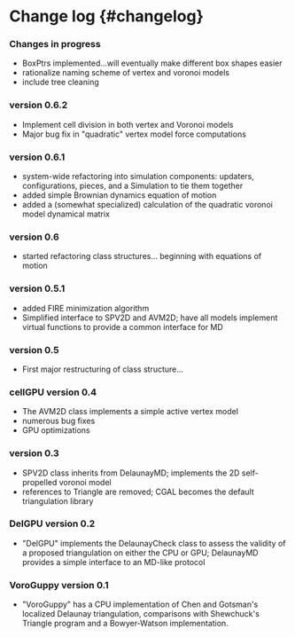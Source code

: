# Change log {#changelog}

### Changes in progress

* BoxPtrs implemented...will eventually make different box shapes easier
* rationalize naming scheme of vertex and voronoi models
* include tree cleaning

### version 0.6.2

* Implement cell division in both vertex and Voronoi models
* Major bug fix in "quadratic" vertex model force computations

### version 0.6.1

* system-wide refactoring into simulation components: updaters, configurations, pieces, and a Simulation to tie them together
* added simple Brownian dynamics equation of motion
* added a (somewhat specialized) calculation of the quadratic voronoi model dynamical matrix

### version 0.6

* started refactoring class structures... beginning with equations of motion

### version 0.5.1

* added FIRE minimization algorithm
* Simplified interface to SPV2D and AVM2D; have all models implement virtual functions to provide a
common interface for MD

### version 0.5

* First major restructuring of class structure...

### cellGPU version 0.4

* The AVM2D class implements a simple active vertex model
* numerous bug fixes
* GPU optimizations

### version 0.3

* SPV2D class inherits from DelaunayMD; implements the 2D self-propelled voronoi model
* references to Triangle are removed; CGAL becomes the default triangulation library

### DelGPU version 0.2

* "DelGPU" implements the DelaunayCheck class to assess the validity of a proposed triangulation on
either the CPU or GPU; DelaunayMD provides a simple interface to an MD-like protocol

### VoroGuppy version 0.1

* "VoroGuppy" has a CPU implementation of Chen and Gotsman's localized Delaunay triangulation,
comparisons with Shewchuck's Triangle program and a Bowyer-Watson implementation.
